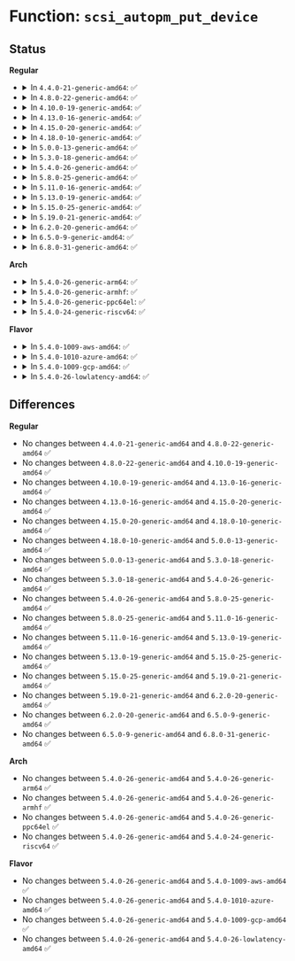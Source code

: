 # Function: <code>scsi_autopm_put_device</code>

## Status
<b>Regular</b>
<ul>
<li>
<details>
<summary>In <code>4.4.0-21-generic-amd64</code>: ✅</summary>

```c
void scsi_autopm_put_device(struct scsi_device * sdev)
```

```json
{
  "name": "scsi_autopm_put_device",
  "collision_type": "Unique Global",
  "inline_type": "No",
  "funcs": [
    {
      "addr": 18446744071584845200,
      "name": "scsi_autopm_put_device",
      "external": true,
      "loc": "drivers/scsi/scsi_pm.c:300",
      "file": "drivers/scsi/scsi_pm.c",
      "inline": "seen, unknown",
      "caller_inline": [],
      "caller_func": [
        "drivers/scsi/scsi_sysfs.c:scsi_sysfs_add_sdev",
        "drivers/scsi/sd.c:sd_probe",
        "drivers/scsi/sd.c:sd_probe_async",
        "drivers/scsi/sr.c:sr_probe",
        "drivers/scsi/sr.c:sr_probe",
        "drivers/scsi/sg.c:sg_release",
        "drivers/scsi/sg.c:sg_open"
      ]
    }
  ],
  "symbols": [
    {
      "addr": 18446744071584845200,
      "name": "scsi_autopm_put_device",
      "section": ".text",
      "bind": "STB_GLOBAL",
      "size": 28
    }
  ]
}
```
</details>
</li>
<li>
<details>
<summary>In <code>4.8.0-22-generic-amd64</code>: ✅</summary>

```c
void scsi_autopm_put_device(struct scsi_device * sdev)
```

```json
{
  "name": "scsi_autopm_put_device",
  "collision_type": "Unique Global",
  "inline_type": "No",
  "funcs": [
    {
      "addr": 18446744071585207824,
      "name": "scsi_autopm_put_device",
      "external": true,
      "loc": "drivers/scsi/scsi_pm.c:310",
      "file": "drivers/scsi/scsi_pm.c",
      "inline": "seen, unknown",
      "caller_inline": [],
      "caller_func": [
        "drivers/scsi/scsi_sysfs.c:scsi_sysfs_add_sdev",
        "drivers/scsi/sd.c:sd_probe",
        "drivers/scsi/sd.c:sd_probe_async",
        "drivers/scsi/sr.c:sr_probe",
        "drivers/scsi/sr.c:sr_probe",
        "drivers/scsi/sg.c:sg_release",
        "drivers/scsi/sg.c:sg_open"
      ]
    }
  ],
  "symbols": [
    {
      "addr": 18446744071585207824,
      "name": "scsi_autopm_put_device",
      "section": ".text",
      "bind": "STB_GLOBAL",
      "size": 28
    }
  ]
}
```
</details>
</li>
<li>
<details>
<summary>In <code>4.10.0-19-generic-amd64</code>: ✅</summary>

```c
void scsi_autopm_put_device(struct scsi_device * sdev)
```

```json
{
  "name": "scsi_autopm_put_device",
  "collision_type": "Unique Global",
  "inline_type": "No",
  "funcs": [
    {
      "addr": 18446744071585402528,
      "name": "scsi_autopm_put_device",
      "external": true,
      "loc": "drivers/scsi/scsi_pm.c:310",
      "file": "drivers/scsi/scsi_pm.c",
      "inline": "seen, unknown",
      "caller_inline": [],
      "caller_func": [
        "drivers/scsi/scsi_sysfs.c:scsi_sysfs_add_sdev",
        "drivers/scsi/sd.c:sd_probe",
        "drivers/scsi/sd.c:sd_probe_async",
        "drivers/scsi/sr.c:sr_probe",
        "drivers/scsi/sr.c:sr_probe",
        "drivers/scsi/sg.c:sg_release",
        "drivers/scsi/sg.c:sg_open"
      ]
    }
  ],
  "symbols": [
    {
      "addr": 18446744071585402528,
      "name": "scsi_autopm_put_device",
      "section": ".text",
      "bind": "STB_GLOBAL",
      "size": 28
    }
  ]
}
```
</details>
</li>
<li>
<details>
<summary>In <code>4.13.0-16-generic-amd64</code>: ✅</summary>

```c
void scsi_autopm_put_device(struct scsi_device * sdev)
```

```json
{
  "name": "scsi_autopm_put_device",
  "collision_type": "Unique Global",
  "inline_type": "No",
  "funcs": [
    {
      "addr": 18446744071585486768,
      "name": "scsi_autopm_put_device",
      "external": true,
      "loc": "drivers/scsi/scsi_pm.c:310",
      "file": "drivers/scsi/scsi_pm.c",
      "inline": "seen, unknown",
      "caller_inline": [],
      "caller_func": [
        "drivers/scsi/scsi_sysfs.c:scsi_sysfs_add_sdev",
        "drivers/scsi/sd.c:sd_probe",
        "drivers/scsi/sd.c:sd_probe_async",
        "drivers/scsi/sr.c:sr_probe",
        "drivers/scsi/sr.c:sr_probe",
        "drivers/scsi/sg.c:sg_release",
        "drivers/scsi/sg.c:sg_open"
      ]
    }
  ],
  "symbols": [
    {
      "addr": 18446744071585486768,
      "name": "scsi_autopm_put_device",
      "section": ".text",
      "bind": "STB_GLOBAL",
      "size": 28
    }
  ]
}
```
</details>
</li>
<li>
<details>
<summary>In <code>4.15.0-20-generic-amd64</code>: ✅</summary>

```c
void scsi_autopm_put_device(struct scsi_device * sdev)
```

```json
{
  "name": "scsi_autopm_put_device",
  "collision_type": "Unique Global",
  "inline_type": "No",
  "funcs": [
    {
      "addr": 18446744071585918304,
      "name": "scsi_autopm_put_device",
      "external": true,
      "loc": "drivers/scsi/scsi_pm.c:310",
      "file": "drivers/scsi/scsi_pm.c",
      "inline": "seen, unknown",
      "caller_inline": [],
      "caller_func": [
        "drivers/scsi/scsi_sysfs.c:scsi_sysfs_add_sdev",
        "drivers/scsi/sd.c:sd_probe",
        "drivers/scsi/sd.c:sd_probe_async",
        "drivers/scsi/sr.c:sr_probe",
        "drivers/scsi/sr.c:sr_probe",
        "drivers/scsi/sg.c:sg_release",
        "drivers/scsi/sg.c:sg_open"
      ]
    }
  ],
  "symbols": [
    {
      "addr": 18446744071585918304,
      "name": "scsi_autopm_put_device",
      "section": ".text",
      "bind": "STB_GLOBAL",
      "size": 28
    }
  ]
}
```
</details>
</li>
<li>
<details>
<summary>In <code>4.18.0-10-generic-amd64</code>: ✅</summary>

```c
void scsi_autopm_put_device(struct scsi_device * sdev)
```

```json
{
  "name": "scsi_autopm_put_device",
  "collision_type": "Unique Global",
  "inline_type": "No",
  "funcs": [
    {
      "addr": 18446744071586165584,
      "name": "scsi_autopm_put_device",
      "external": true,
      "loc": "drivers/scsi/scsi_pm.c:310",
      "file": "drivers/scsi/scsi_pm.c",
      "inline": "seen, unknown",
      "caller_inline": [],
      "caller_func": [
        "drivers/scsi/scsi_sysfs.c:scsi_sysfs_add_sdev",
        "drivers/scsi/sd.c:sd_probe",
        "drivers/scsi/sd.c:sd_probe_async",
        "drivers/scsi/sr.c:sr_probe",
        "drivers/scsi/sr.c:sr_probe",
        "drivers/scsi/sr.c:sr_block_ioctl",
        "drivers/scsi/sr.c:sr_block_open",
        "drivers/scsi/sg.c:sg_release",
        "drivers/scsi/sg.c:sg_open"
      ]
    }
  ],
  "symbols": [
    {
      "addr": 18446744071586165584,
      "name": "scsi_autopm_put_device",
      "section": ".text",
      "bind": "STB_GLOBAL",
      "size": 28
    }
  ]
}
```
</details>
</li>
<li>
<details>
<summary>In <code>5.0.0-13-generic-amd64</code>: ✅</summary>

```c
void scsi_autopm_put_device(struct scsi_device * sdev)
```

```json
{
  "name": "scsi_autopm_put_device",
  "collision_type": "Unique Global",
  "inline_type": "No",
  "funcs": [
    {
      "addr": 18446744071586307440,
      "name": "scsi_autopm_put_device",
      "external": true,
      "loc": "drivers/scsi/scsi_pm.c:315",
      "file": "drivers/scsi/scsi_pm.c",
      "inline": "seen, unknown",
      "caller_inline": [],
      "caller_func": [
        "drivers/scsi/scsi_sysfs.c:scsi_sysfs_add_sdev",
        "drivers/scsi/sd.c:sd_probe",
        "drivers/scsi/sd.c:sd_probe_async",
        "drivers/scsi/sr.c:sr_probe",
        "drivers/scsi/sr.c:sr_probe",
        "drivers/scsi/sr.c:sr_block_ioctl",
        "drivers/scsi/sr.c:sr_block_open",
        "drivers/scsi/sg.c:sg_release",
        "drivers/scsi/sg.c:sg_open"
      ]
    }
  ],
  "symbols": [
    {
      "addr": 18446744071586307440,
      "name": "scsi_autopm_put_device",
      "section": ".text",
      "bind": "STB_GLOBAL",
      "size": 28
    }
  ]
}
```
</details>
</li>
<li>
<details>
<summary>In <code>5.3.0-18-generic-amd64</code>: ✅</summary>

```c
void scsi_autopm_put_device(struct scsi_device * sdev)
```

```json
{
  "name": "scsi_autopm_put_device",
  "collision_type": "Unique Global",
  "inline_type": "No",
  "funcs": [
    {
      "addr": 18446744071586550928,
      "name": "scsi_autopm_put_device",
      "external": true,
      "loc": "drivers/scsi/scsi_pm.c:312",
      "file": "drivers/scsi/scsi_pm.c",
      "inline": "seen, unknown",
      "caller_inline": [],
      "caller_func": [
        "drivers/scsi/scsi_sysfs.c:scsi_sysfs_add_sdev",
        "drivers/scsi/sd.c:sd_probe",
        "drivers/scsi/sr.c:sr_probe",
        "drivers/scsi/sr.c:sr_probe",
        "drivers/scsi/sr.c:sr_block_ioctl",
        "drivers/scsi/sr.c:sr_block_open",
        "drivers/scsi/sg.c:sg_release",
        "drivers/scsi/sg.c:sg_open"
      ]
    }
  ],
  "symbols": [
    {
      "addr": 18446744071586550928,
      "name": "scsi_autopm_put_device",
      "section": ".text",
      "bind": "STB_GLOBAL",
      "size": 28
    }
  ]
}
```
</details>
</li>
<li>
<details>
<summary>In <code>5.4.0-26-generic-amd64</code>: ✅</summary>

```c
void scsi_autopm_put_device(struct scsi_device * sdev)
```

```json
{
  "name": "scsi_autopm_put_device",
  "collision_type": "Unique Global",
  "inline_type": "No",
  "funcs": [
    {
      "addr": 18446744071586698160,
      "name": "scsi_autopm_put_device",
      "external": true,
      "loc": "drivers/scsi/scsi_pm.c:311",
      "file": "drivers/scsi/scsi_pm.c",
      "inline": "seen, unknown",
      "caller_inline": [],
      "caller_func": [
        "drivers/scsi/scsi_sysfs.c:scsi_sysfs_add_sdev",
        "drivers/scsi/sd.c:sd_probe",
        "drivers/scsi/sr.c:sr_probe",
        "drivers/scsi/sr.c:sr_probe",
        "drivers/scsi/sr.c:sr_block_ioctl",
        "drivers/scsi/sr.c:sr_block_open",
        "drivers/scsi/sg.c:sg_release",
        "drivers/scsi/sg.c:sg_open"
      ]
    }
  ],
  "symbols": [
    {
      "addr": 18446744071586698160,
      "name": "scsi_autopm_put_device",
      "section": ".text",
      "bind": "STB_GLOBAL",
      "size": 28
    }
  ]
}
```
</details>
</li>
<li>
<details>
<summary>In <code>5.8.0-25-generic-amd64</code>: ✅</summary>

```c
void scsi_autopm_put_device(struct scsi_device * sdev)
```

```json
{
  "name": "scsi_autopm_put_device",
  "collision_type": "Unique Global",
  "inline_type": "No",
  "funcs": [
    {
      "addr": 18446744071587498144,
      "name": "scsi_autopm_put_device",
      "external": true,
      "loc": "drivers/scsi/scsi_pm.c:317",
      "file": "drivers/scsi/scsi_pm.c",
      "inline": "seen, unknown",
      "caller_inline": [],
      "caller_func": [
        "drivers/scsi/scsi_sysfs.c:scsi_sysfs_add_sdev",
        "drivers/scsi/sd.c:sd_probe",
        "drivers/scsi/sr.c:sr_probe",
        "drivers/scsi/sr.c:sr_probe",
        "drivers/scsi/sr.c:sr_block_compat_ioctl",
        "drivers/scsi/sr.c:sr_block_ioctl",
        "drivers/scsi/sr.c:sr_block_open",
        "drivers/scsi/sg.c:sg_release",
        "drivers/scsi/sg.c:sg_open"
      ]
    }
  ],
  "symbols": [
    {
      "addr": 18446744071587498144,
      "name": "scsi_autopm_put_device",
      "section": ".text",
      "bind": "STB_GLOBAL",
      "size": 28
    }
  ]
}
```
</details>
</li>
<li>
<details>
<summary>In <code>5.11.0-16-generic-amd64</code>: ✅</summary>

```c
void scsi_autopm_put_device(struct scsi_device * sdev)
```

```json
{
  "name": "scsi_autopm_put_device",
  "collision_type": "Unique Global",
  "inline_type": "No",
  "funcs": [
    {
      "addr": 18446744071587565024,
      "name": "scsi_autopm_put_device",
      "external": true,
      "loc": "drivers/scsi/scsi_pm.c:311",
      "file": "drivers/scsi/scsi_pm.c",
      "inline": "seen, unknown",
      "caller_inline": [],
      "caller_func": [
        "drivers/scsi/scsi_sysfs.c:scsi_sysfs_add_sdev",
        "drivers/scsi/sd.c:sd_probe",
        "drivers/scsi/sr.c:sr_probe",
        "drivers/scsi/sr.c:sr_probe",
        "drivers/scsi/sr.c:sr_block_compat_ioctl",
        "drivers/scsi/sr.c:sr_block_ioctl",
        "drivers/scsi/sr.c:sr_block_open",
        "drivers/scsi/sg.c:sg_release",
        "drivers/scsi/sg.c:sg_open"
      ]
    }
  ],
  "symbols": [
    {
      "addr": 18446744071587565024,
      "name": "scsi_autopm_put_device",
      "section": ".text",
      "bind": "STB_GLOBAL",
      "size": 28
    }
  ]
}
```
</details>
</li>
<li>
<details>
<summary>In <code>5.13.0-19-generic-amd64</code>: ✅</summary>

```c
void scsi_autopm_put_device(struct scsi_device * sdev)
```

```json
{
  "name": "scsi_autopm_put_device",
  "collision_type": "Unique Global",
  "inline_type": "No",
  "funcs": [
    {
      "addr": 18446744071587446384,
      "name": "scsi_autopm_put_device",
      "external": true,
      "loc": "drivers/scsi/scsi_pm.c:311",
      "file": "drivers/scsi/scsi_pm.c",
      "inline": "seen, unknown",
      "caller_inline": [],
      "caller_func": [
        "drivers/scsi/scsi_sysfs.c:scsi_sysfs_add_sdev",
        "drivers/scsi/sd.c:sd_probe",
        "drivers/scsi/sr.c:sr_probe",
        "drivers/scsi/sr.c:sr_probe",
        "drivers/scsi/sr.c:sr_block_compat_ioctl",
        "drivers/scsi/sr.c:sr_block_ioctl",
        "drivers/scsi/sr.c:sr_block_open",
        "drivers/scsi/sg.c:sg_release",
        "drivers/scsi/sg.c:sg_open"
      ]
    }
  ],
  "symbols": [
    {
      "addr": 18446744071587446384,
      "name": "scsi_autopm_put_device",
      "section": ".text",
      "bind": "STB_GLOBAL",
      "size": 28
    }
  ]
}
```
</details>
</li>
<li>
<details>
<summary>In <code>5.15.0-25-generic-amd64</code>: ✅</summary>

```c
void scsi_autopm_put_device(struct scsi_device * sdev)
```

```json
{
  "name": "scsi_autopm_put_device",
  "collision_type": "Unique Global",
  "inline_type": "No",
  "funcs": [
    {
      "addr": 18446744071588019824,
      "name": "scsi_autopm_put_device",
      "external": true,
      "loc": "drivers/scsi/scsi_pm.c:311",
      "file": "drivers/scsi/scsi_pm.c",
      "inline": "seen, unknown",
      "caller_inline": [],
      "caller_func": [
        "drivers/scsi/scsi_sysfs.c:scsi_sysfs_add_sdev",
        "drivers/scsi/sd.c:sd_probe",
        "drivers/scsi/sr.c:sr_probe",
        "drivers/scsi/sr.c:sr_probe",
        "drivers/scsi/sr.c:sr_block_ioctl",
        "drivers/scsi/sr.c:sr_block_open",
        "drivers/scsi/sg.c:sg_release",
        "drivers/scsi/sg.c:sg_open"
      ]
    }
  ],
  "symbols": [
    {
      "addr": 18446744071588019824,
      "name": "scsi_autopm_put_device",
      "section": ".text",
      "bind": "STB_GLOBAL",
      "size": 28
    }
  ]
}
```
</details>
</li>
<li>
<details>
<summary>In <code>5.19.0-21-generic-amd64</code>: ✅</summary>

```c
void scsi_autopm_put_device(struct scsi_device * sdev)
```

```json
{
  "name": "scsi_autopm_put_device",
  "collision_type": "Unique Global",
  "inline_type": "No",
  "funcs": [
    {
      "addr": 18446744071589381216,
      "name": "scsi_autopm_put_device",
      "external": true,
      "loc": "drivers/scsi/scsi_pm.c:229",
      "file": "drivers/scsi/scsi_pm.c",
      "inline": "seen, unknown",
      "caller_inline": [],
      "caller_func": [
        "drivers/scsi/scsi_sysfs.c:scsi_sysfs_add_sdev",
        "drivers/scsi/sd.c:sd_probe",
        "drivers/scsi/sr.c:sr_probe",
        "drivers/scsi/sr.c:sr_probe",
        "drivers/scsi/sr.c:sr_block_ioctl",
        "drivers/scsi/sr.c:sr_block_ioctl",
        "drivers/scsi/sr.c:sr_block_open",
        "drivers/scsi/sg.c:sg_release",
        "drivers/scsi/sg.c:sg_open"
      ]
    }
  ],
  "symbols": [
    {
      "addr": 18446744071589381216,
      "name": "scsi_autopm_put_device",
      "section": ".text",
      "bind": "STB_GLOBAL",
      "size": 38
    }
  ]
}
```
</details>
</li>
<li>
<details>
<summary>In <code>6.2.0-20-generic-amd64</code>: ✅</summary>

```c
void scsi_autopm_put_device(struct scsi_device * sdev)
```

```json
{
  "name": "scsi_autopm_put_device",
  "collision_type": "Unique Global",
  "inline_type": "No",
  "funcs": [
    {
      "addr": 18446744071590952928,
      "name": "scsi_autopm_put_device",
      "external": true,
      "loc": "drivers/scsi/scsi_pm.c:229",
      "file": "drivers/scsi/scsi_pm.c",
      "inline": "seen, unknown",
      "caller_inline": [],
      "caller_func": [
        "drivers/scsi/scsi_sysfs.c:scsi_sysfs_add_sdev",
        "drivers/scsi/sd.c:sd_probe",
        "drivers/scsi/sr.c:sr_probe",
        "drivers/scsi/sr.c:sr_probe",
        "drivers/scsi/sr.c:sr_block_ioctl",
        "drivers/scsi/sr.c:sr_block_ioctl",
        "drivers/scsi/sr.c:sr_block_open",
        "drivers/scsi/sg.c:sg_release",
        "drivers/scsi/sg.c:sg_open"
      ]
    }
  ],
  "symbols": [
    {
      "addr": 18446744071590952928,
      "name": "scsi_autopm_put_device",
      "section": ".text",
      "bind": "STB_GLOBAL",
      "size": 38
    }
  ]
}
```
</details>
</li>
<li>
<details>
<summary>In <code>6.5.0-9-generic-amd64</code>: ✅</summary>

```c
void scsi_autopm_put_device(struct scsi_device * sdev)
```

```json
{
  "name": "scsi_autopm_put_device",
  "collision_type": "Unique Global",
  "inline_type": "No",
  "funcs": [
    {
      "addr": 18446744071591297008,
      "name": "scsi_autopm_put_device",
      "external": true,
      "loc": "drivers/scsi/scsi_pm.c:229",
      "file": "drivers/scsi/scsi_pm.c",
      "inline": "seen, unknown",
      "caller_inline": [],
      "caller_func": [
        "drivers/scsi/scsi_sysfs.c:scsi_sysfs_add_sdev",
        "drivers/scsi/sd.c:sd_probe",
        "drivers/scsi/sr.c:sr_probe",
        "drivers/scsi/sr.c:sr_probe",
        "drivers/scsi/sr.c:sr_block_ioctl",
        "drivers/scsi/sr.c:sr_block_ioctl",
        "drivers/scsi/sr.c:sr_block_open",
        "drivers/scsi/sg.c:sg_release",
        "drivers/scsi/sg.c:sg_open"
      ]
    }
  ],
  "symbols": [
    {
      "addr": 18446744071591297008,
      "name": "scsi_autopm_put_device",
      "section": ".text",
      "bind": "STB_GLOBAL",
      "size": 38
    }
  ]
}
```
</details>
</li>
<li>
<details>
<summary>In <code>6.8.0-31-generic-amd64</code>: ✅</summary>

```c
void scsi_autopm_put_device(struct scsi_device * sdev)
```

```json
{
  "name": "scsi_autopm_put_device",
  "collision_type": "Unique Global",
  "inline_type": "No",
  "funcs": [
    {
      "addr": 18446744071591645216,
      "name": "scsi_autopm_put_device",
      "external": true,
      "loc": "drivers/scsi/scsi_pm.c:229",
      "file": "drivers/scsi/scsi_pm.c",
      "inline": "seen, unknown",
      "caller_inline": [],
      "caller_func": [
        "drivers/scsi/scsi_sysfs.c:scsi_sysfs_add_sdev",
        "drivers/scsi/sd.c:sd_probe",
        "drivers/scsi/sr.c:sr_probe",
        "drivers/scsi/sr.c:sr_probe",
        "drivers/scsi/sr.c:sr_block_ioctl",
        "drivers/scsi/sr.c:sr_block_ioctl",
        "drivers/scsi/sr.c:sr_block_open",
        "drivers/scsi/sg.c:sg_release",
        "drivers/scsi/sg.c:sg_open"
      ]
    }
  ],
  "symbols": [
    {
      "addr": 18446744071591645216,
      "name": "scsi_autopm_put_device",
      "section": ".text",
      "bind": "STB_GLOBAL",
      "size": 38
    }
  ]
}
```
</details>
</li>
</ul>
<b>Arch</b>
<ul>
<li>
<details>
<summary>In <code>5.4.0-26-generic-arm64</code>: ✅</summary>

```c
void scsi_autopm_put_device(struct scsi_device * sdev)
```

```json
{
  "name": "scsi_autopm_put_device",
  "collision_type": "Unique Global",
  "inline_type": "No",
  "funcs": [
    {
      "addr": 18446603336499606728,
      "name": "scsi_autopm_put_device",
      "external": true,
      "loc": "drivers/scsi/scsi_pm.c:311",
      "file": "drivers/scsi/scsi_pm.c",
      "inline": "seen, unknown",
      "caller_inline": [],
      "caller_func": [
        "drivers/scsi/scsi_sysfs.c:scsi_sysfs_add_sdev",
        "drivers/scsi/sd.c:sd_probe",
        "drivers/scsi/sd.c:sd_probe",
        "drivers/scsi/sr.c:sr_probe",
        "drivers/scsi/sr.c:sr_probe",
        "drivers/scsi/sr.c:sr_block_ioctl",
        "drivers/scsi/sr.c:sr_block_open",
        "drivers/scsi/sg.c:sg_release",
        "drivers/scsi/sg.c:sg_open"
      ]
    }
  ],
  "symbols": [
    {
      "addr": 18446603336499606728,
      "name": "scsi_autopm_put_device",
      "section": ".text",
      "bind": "STB_GLOBAL",
      "size": 48
    }
  ]
}
```
</details>
</li>
<li>
<details>
<summary>In <code>5.4.0-26-generic-armhf</code>: ✅</summary>

```c
void scsi_autopm_put_device(struct scsi_device * sdev)
```

```json
{
  "name": "scsi_autopm_put_device",
  "collision_type": "Unique Global",
  "inline_type": "No",
  "funcs": [
    {
      "addr": 3232062936,
      "name": "scsi_autopm_put_device",
      "external": true,
      "loc": "drivers/scsi/scsi_pm.c:311",
      "file": "drivers/scsi/scsi_pm.c",
      "inline": "seen, unknown",
      "caller_inline": [],
      "caller_func": [
        "drivers/scsi/scsi_sysfs.c:scsi_sysfs_add_sdev",
        "drivers/scsi/sd.c:sd_probe",
        "drivers/scsi/sr.c:sr_probe",
        "drivers/scsi/sr.c:sr_probe",
        "drivers/scsi/sr.c:sr_block_ioctl",
        "drivers/scsi/sr.c:sr_block_open",
        "drivers/scsi/sg.c:sg_release",
        "drivers/scsi/sg.c:sg_open"
      ]
    }
  ],
  "symbols": [
    {
      "addr": 3232062936,
      "name": "scsi_autopm_put_device",
      "section": ".text",
      "bind": "STB_GLOBAL",
      "size": 36
    }
  ]
}
```
</details>
</li>
<li>
<details>
<summary>In <code>5.4.0-26-generic-ppc64el</code>: ✅</summary>

```c
void scsi_autopm_put_device(struct scsi_device * sdev)
```

```json
{
  "name": "scsi_autopm_put_device",
  "collision_type": "Unique Global",
  "inline_type": "No",
  "funcs": [
    {
      "addr": 13835058055292911328,
      "name": "scsi_autopm_put_device",
      "external": true,
      "loc": "drivers/scsi/scsi_pm.c:311",
      "file": "drivers/scsi/scsi_pm.c",
      "inline": "seen, unknown",
      "caller_inline": [],
      "caller_func": [
        "drivers/scsi/scsi_sysfs.c:scsi_sysfs_add_sdev",
        "drivers/scsi/sd.c:sd_probe",
        "drivers/scsi/sd.c:sd_probe",
        "drivers/scsi/sr.c:sr_probe",
        "drivers/scsi/sr.c:sr_probe",
        "drivers/scsi/sr.c:sr_block_ioctl",
        "drivers/scsi/sr.c:sr_block_open",
        "drivers/scsi/sg.c:sg_release",
        "drivers/scsi/sg.c:sg_open"
      ]
    }
  ],
  "symbols": [
    {
      "addr": 13835058055292911328,
      "name": "scsi_autopm_put_device",
      "section": ".text",
      "bind": "STB_GLOBAL",
      "size": 60
    }
  ]
}
```
</details>
</li>
<li>
<details>
<summary>In <code>5.4.0-24-generic-riscv64</code>: ✅</summary>

```c
void scsi_autopm_put_device(struct scsi_device * sdev)
```

```json
{
  "name": "scsi_autopm_put_device",
  "collision_type": "Unique Global",
  "inline_type": "No",
  "funcs": [
    {
      "addr": 18446743936276793810,
      "name": "scsi_autopm_put_device",
      "external": true,
      "loc": "drivers/scsi/scsi_pm.c:311",
      "file": "drivers/scsi/scsi_pm.c",
      "inline": "seen, unknown",
      "caller_inline": [],
      "caller_func": [
        "drivers/scsi/scsi_sysfs.c:scsi_sysfs_add_sdev",
        "drivers/scsi/sd.c:sd_probe",
        "drivers/scsi/sr.c:sr_probe",
        "drivers/scsi/sr.c:sr_probe",
        "drivers/scsi/sr.c:sr_block_ioctl",
        "drivers/scsi/sr.c:sr_block_open",
        "drivers/scsi/sg.c:sg_release",
        "drivers/scsi/sg.c:sg_open"
      ]
    }
  ],
  "symbols": [
    {
      "addr": 18446743936276793810,
      "name": "scsi_autopm_put_device",
      "section": ".text",
      "bind": "STB_GLOBAL",
      "size": 46
    }
  ]
}
```
</details>
</li>
</ul>
<b>Flavor</b>
<ul>
<li>
<details>
<summary>In <code>5.4.0-1009-aws-amd64</code>: ✅</summary>

```c
void scsi_autopm_put_device(struct scsi_device * sdev)
```

```json
{
  "name": "scsi_autopm_put_device",
  "collision_type": "Unique Global",
  "inline_type": "No",
  "funcs": [
    {
      "addr": 18446744071586388640,
      "name": "scsi_autopm_put_device",
      "external": true,
      "loc": "drivers/scsi/scsi_pm.c:311",
      "file": "drivers/scsi/scsi_pm.c",
      "inline": "seen, unknown",
      "caller_inline": [],
      "caller_func": [
        "drivers/scsi/scsi_sysfs.c:scsi_sysfs_add_sdev",
        "drivers/scsi/sd.c:sd_probe",
        "drivers/scsi/sr.c:sr_probe",
        "drivers/scsi/sr.c:sr_probe",
        "drivers/scsi/sr.c:sr_block_ioctl",
        "drivers/scsi/sr.c:sr_block_open",
        "drivers/scsi/sg.c:sg_release",
        "drivers/scsi/sg.c:sg_open"
      ]
    }
  ],
  "symbols": [
    {
      "addr": 18446744071586388640,
      "name": "scsi_autopm_put_device",
      "section": ".text",
      "bind": "STB_GLOBAL",
      "size": 28
    }
  ]
}
```
</details>
</li>
<li>
<details>
<summary>In <code>5.4.0-1010-azure-amd64</code>: ✅</summary>

```c
void scsi_autopm_put_device(struct scsi_device * sdev)
```

```json
{
  "name": "scsi_autopm_put_device",
  "collision_type": "Unique Global",
  "inline_type": "No",
  "funcs": [
    {
      "addr": 18446744071586229952,
      "name": "scsi_autopm_put_device",
      "external": true,
      "loc": "drivers/scsi/scsi_pm.c:311",
      "file": "drivers/scsi/scsi_pm.c",
      "inline": "seen, unknown",
      "caller_inline": [],
      "caller_func": [
        "drivers/scsi/scsi_sysfs.c:scsi_sysfs_add_sdev",
        "drivers/scsi/sd.c:sd_probe",
        "drivers/scsi/sr.c:sr_probe",
        "drivers/scsi/sr.c:sr_probe",
        "drivers/scsi/sr.c:sr_block_ioctl",
        "drivers/scsi/sr.c:sr_block_open",
        "drivers/scsi/sg.c:sg_release",
        "drivers/scsi/sg.c:sg_open"
      ]
    }
  ],
  "symbols": [
    {
      "addr": 18446744071586229952,
      "name": "scsi_autopm_put_device",
      "section": ".text",
      "bind": "STB_GLOBAL",
      "size": 28
    }
  ]
}
```
</details>
</li>
<li>
<details>
<summary>In <code>5.4.0-1009-gcp-amd64</code>: ✅</summary>

```c
void scsi_autopm_put_device(struct scsi_device * sdev)
```

```json
{
  "name": "scsi_autopm_put_device",
  "collision_type": "Unique Global",
  "inline_type": "No",
  "funcs": [
    {
      "addr": 18446744071586646128,
      "name": "scsi_autopm_put_device",
      "external": true,
      "loc": "drivers/scsi/scsi_pm.c:311",
      "file": "drivers/scsi/scsi_pm.c",
      "inline": "seen, unknown",
      "caller_inline": [],
      "caller_func": [
        "drivers/scsi/scsi_sysfs.c:scsi_sysfs_add_sdev",
        "drivers/scsi/sd.c:sd_probe",
        "drivers/scsi/sr.c:sr_probe",
        "drivers/scsi/sr.c:sr_probe",
        "drivers/scsi/sr.c:sr_block_ioctl",
        "drivers/scsi/sr.c:sr_block_open",
        "drivers/scsi/sg.c:sg_release",
        "drivers/scsi/sg.c:sg_open"
      ]
    }
  ],
  "symbols": [
    {
      "addr": 18446744071586646128,
      "name": "scsi_autopm_put_device",
      "section": ".text",
      "bind": "STB_GLOBAL",
      "size": 28
    }
  ]
}
```
</details>
</li>
<li>
<details>
<summary>In <code>5.4.0-26-lowlatency-amd64</code>: ✅</summary>

```c
void scsi_autopm_put_device(struct scsi_device * sdev)
```

```json
{
  "name": "scsi_autopm_put_device",
  "collision_type": "Unique Global",
  "inline_type": "No",
  "funcs": [
    {
      "addr": 18446744071586758672,
      "name": "scsi_autopm_put_device",
      "external": true,
      "loc": "drivers/scsi/scsi_pm.c:311",
      "file": "drivers/scsi/scsi_pm.c",
      "inline": "seen, unknown",
      "caller_inline": [],
      "caller_func": [
        "drivers/scsi/scsi_sysfs.c:scsi_sysfs_add_sdev",
        "drivers/scsi/sd.c:sd_probe",
        "drivers/scsi/sr.c:sr_probe",
        "drivers/scsi/sr.c:sr_probe",
        "drivers/scsi/sr.c:sr_block_ioctl",
        "drivers/scsi/sr.c:sr_block_open",
        "drivers/scsi/sg.c:sg_release",
        "drivers/scsi/sg.c:sg_open"
      ]
    }
  ],
  "symbols": [
    {
      "addr": 18446744071586758672,
      "name": "scsi_autopm_put_device",
      "section": ".text",
      "bind": "STB_GLOBAL",
      "size": 28
    }
  ]
}
```
</details>
</li>
</ul>

## Differences
<b>Regular</b>
<ul>
<li>
No changes between <code>4.4.0-21-generic-amd64</code> and <code>4.8.0-22-generic-amd64</code> ✅
</li>
<li>
No changes between <code>4.8.0-22-generic-amd64</code> and <code>4.10.0-19-generic-amd64</code> ✅
</li>
<li>
No changes between <code>4.10.0-19-generic-amd64</code> and <code>4.13.0-16-generic-amd64</code> ✅
</li>
<li>
No changes between <code>4.13.0-16-generic-amd64</code> and <code>4.15.0-20-generic-amd64</code> ✅
</li>
<li>
No changes between <code>4.15.0-20-generic-amd64</code> and <code>4.18.0-10-generic-amd64</code> ✅
</li>
<li>
No changes between <code>4.18.0-10-generic-amd64</code> and <code>5.0.0-13-generic-amd64</code> ✅
</li>
<li>
No changes between <code>5.0.0-13-generic-amd64</code> and <code>5.3.0-18-generic-amd64</code> ✅
</li>
<li>
No changes between <code>5.3.0-18-generic-amd64</code> and <code>5.4.0-26-generic-amd64</code> ✅
</li>
<li>
No changes between <code>5.4.0-26-generic-amd64</code> and <code>5.8.0-25-generic-amd64</code> ✅
</li>
<li>
No changes between <code>5.8.0-25-generic-amd64</code> and <code>5.11.0-16-generic-amd64</code> ✅
</li>
<li>
No changes between <code>5.11.0-16-generic-amd64</code> and <code>5.13.0-19-generic-amd64</code> ✅
</li>
<li>
No changes between <code>5.13.0-19-generic-amd64</code> and <code>5.15.0-25-generic-amd64</code> ✅
</li>
<li>
No changes between <code>5.15.0-25-generic-amd64</code> and <code>5.19.0-21-generic-amd64</code> ✅
</li>
<li>
No changes between <code>5.19.0-21-generic-amd64</code> and <code>6.2.0-20-generic-amd64</code> ✅
</li>
<li>
No changes between <code>6.2.0-20-generic-amd64</code> and <code>6.5.0-9-generic-amd64</code> ✅
</li>
<li>
No changes between <code>6.5.0-9-generic-amd64</code> and <code>6.8.0-31-generic-amd64</code> ✅
</li>
</ul>
<b>Arch</b>
<ul>
<li>
No changes between <code>5.4.0-26-generic-amd64</code> and <code>5.4.0-26-generic-arm64</code> ✅
</li>
<li>
No changes between <code>5.4.0-26-generic-amd64</code> and <code>5.4.0-26-generic-armhf</code> ✅
</li>
<li>
No changes between <code>5.4.0-26-generic-amd64</code> and <code>5.4.0-26-generic-ppc64el</code> ✅
</li>
<li>
No changes between <code>5.4.0-26-generic-amd64</code> and <code>5.4.0-24-generic-riscv64</code> ✅
</li>
</ul>
<b>Flavor</b>
<ul>
<li>
No changes between <code>5.4.0-26-generic-amd64</code> and <code>5.4.0-1009-aws-amd64</code> ✅
</li>
<li>
No changes between <code>5.4.0-26-generic-amd64</code> and <code>5.4.0-1010-azure-amd64</code> ✅
</li>
<li>
No changes between <code>5.4.0-26-generic-amd64</code> and <code>5.4.0-1009-gcp-amd64</code> ✅
</li>
<li>
No changes between <code>5.4.0-26-generic-amd64</code> and <code>5.4.0-26-lowlatency-amd64</code> ✅
</li>
</ul>
